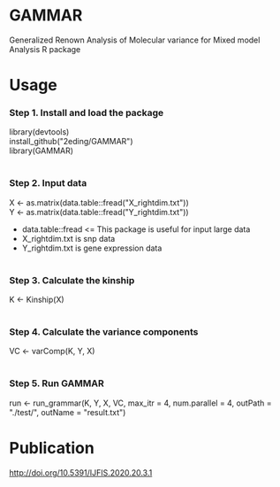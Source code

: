 # GAMMAR
Generalized Renown Analysis of Molecular variance for Mixed model Analysis R package

# Usage

### Step 1. Install and load the package
library(devtools)<br>
install_github("2eding/GAMMAR")<br>
library(GAMMAR)<br><br>

### Step 2. Input data
X <- as.matrix(data.table::fread("X_rightdim.txt"))<br>
Y <- as.matrix(data.table::fread("Y_rightdim.txt"))<br>
* data.table::fread <= This package is useful for input large data<br>
* X_rightdim.txt is snp data
* Y_rightdim.txt is gene expression data
<br><br>
### Step 3. Calculate the kinship
K <- Kinship(X)<br><br>

### Step 4. Calculate the variance components
VC <- varComp(K, Y, X)<br><br>

### Step 5. Run GAMMAR
run <- run_grammar(K, Y, X, VC, max_itr = 4, num.parallel = 4, outPath = "./test/", outName = "result.txt")

# Publication
http://doi.org/10.5391/IJFIS.2020.20.3.1
